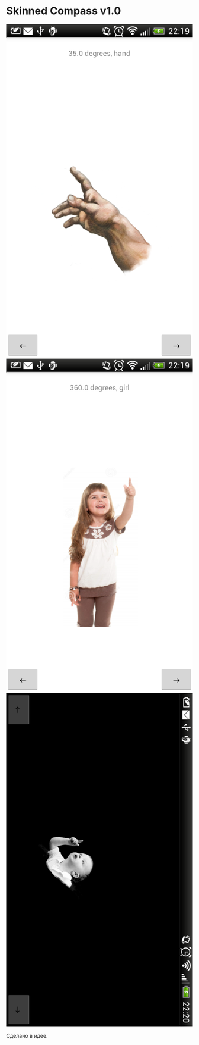 # Skinned Compass v1.0
![screenshot1](screenshots/shot1.png)
![screenshot2](screenshots/shot2.png)
![screenshot3](screenshots/shot3.png)

Сделано в идее.